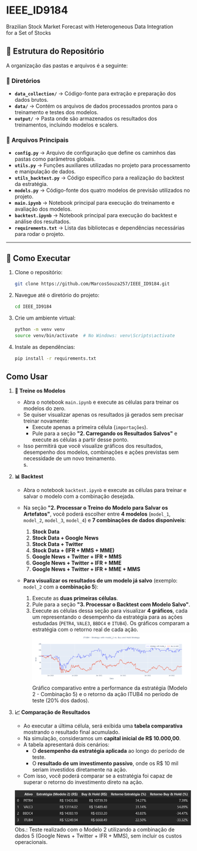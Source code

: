 # IEEE_ID9184
Brazilian Stock Market Forecast with Heterogeneous Data Integration for a Set of Stocks

## 📁 Estrutura do Repositório  

A organização das pastas e arquivos é a seguinte:  

### 📂 **Diretórios**  

- **`data_collection/`** → Código-fonte para extração e preparação dos dados brutos.  
- **`data/`** → Contém os arquivos de dados processados prontos para o treinamento e testes dos modelos.  
- **`output/`** → Pasta onde são armazenados os resultados dos treinamentos, incluindo modelos e scalers.  

### 📄 **Arquivos Principais**  

- **`config.py`** → Arquivo de configuração que define os caminhos das pastas como parâmetros globais.  
- **`utils.py`** → Funções auxiliares utilizadas no projeto para processamento e manipulação de dados.  
- **`utils_backtest.py`** → Código específico para a realização do backtest da estratégia.  
- **`models.py`** → Código-fonte dos quatro modelos de previsão utilizados no projeto.  
- **`main.ipynb`** → Notebook principal para execução do treinamento e avaliação dos modelos.  
- **`backtest.ipynb`** → Notebook principal para execução do backtest e análise dos resultados.  
- **`requirements.txt`** → Lista das bibliotecas e dependências necessárias para rodar o projeto.  

---


## 🚀 Como Executar  

1.  Clone o repositório:

    ```bash
    git clone https://github.com/MarcosSouza257/IEEE_ID9184.git
    ```

2.  Navegue até o diretório do projeto:

    ```bash
    cd IEEE_ID9184
    ```
3. Crie um ambiente virtual:

    ```bash
    python -m venv venv
    source venv/bin/activate  # No Windows: venv\Scripts\activate
    ```


4.  Instale as dependências:

    ```bash
    pip install -r requirements.txt

## Como Usar  

1. **🚀 Treine os Modelos**  

   - Abra o notebook `main.ipynb` e execute as células para treinar os modelos do zero.  
   - Se quiser visualizar apenas os resultados já gerados sem precisar treinar novamente:  
     - Execute apenas a primeira célula (`importações`).  
     - Pule para a seção **"2. Carregando os Resultados Salvos"** e execute as células a partir desse ponto.  
   - Isso permitirá que você visualize gráficos dos resultados, desempenho dos modelos, combinações e ações previstas sem necessidade de um novo treinamento.  
s.
2. **📊 Backtest**  

   - Abra o notebook `backtest.ipynb` e execute as células para treinar e salvar o modelo com a combinação desejada.  
   - Na seção **"2. Processar o Treino do Modelo para Salvar os Artefatos"**, você poderá escolher entre **4 modelos** (`model_1`, `model_2`, `model_3`, `model_4`) e **7 combinações de dados disponíveis**:  

     1. **Stock Data**  
     2. **Stock Data + Google News**  
     3. **Stock Data + Twitter**  
     4. **Stock Data + (IFR + MMS + MME)**  
     5. **Google News + Twitter + IFR + MMS**  
     6. **Google News + Twitter + IFR + MME**  
     7. **Google News + Twitter + IFR + MME + MMS**  

   - **Para visualizar os resultados de um modelo já salvo** (exemplo: `model_2` com a **combinação 5**):  
     1. Execute as **duas primeiras células**.  
     2. Pule para a seção **"3. Processar o Backtest com Modelo Salvo"**.  
     3. Execute as células dessa seção para visualizar **4 gráficos**, cada um representando o desempenho da estratégia para as ações estudadas (`PETR4`, `VALE3`, `BBDC4` e `ITUB4`). Os gráficos comparam a estratégia com o retorno real de cada ação. 
![alt text](output/BACKTEST/ITUB4.png)
Gráfico comparativo entre a performance da estratégia (Modelo 2 - Combinação 5) e o retorno da ação ITUB4 no período de teste (20% dos dados).
3. **📈 Comparação de Resultados**  

   - Ao executar a última célula, será exibida uma **tabela comparativa** mostrando o resultado final acumulado.  
   - Na simulação, consideramos um **capital inicial de R$ 10.000,00**.  
   - A tabela apresentará dois cenários:  
     - O **desempenho da estratégia aplicada** ao longo do período de teste.  
     - O **resultado de um investimento passivo**, onde os R$ 10 mil seriam investidos diretamente na ação.  
   - Com isso, você poderá comparar se a estratégia foi capaz de superar o retorno do investimento direto na ação.

   ![alt text](output/BACKTEST/model_2_comb_5_table_result.png) 
Obs.: Teste realizado com o Modelo 2 utilizando a combinação de dados 5 (Google News + Twitter + IFR + MMS), sem incluir os custos operacionais.








